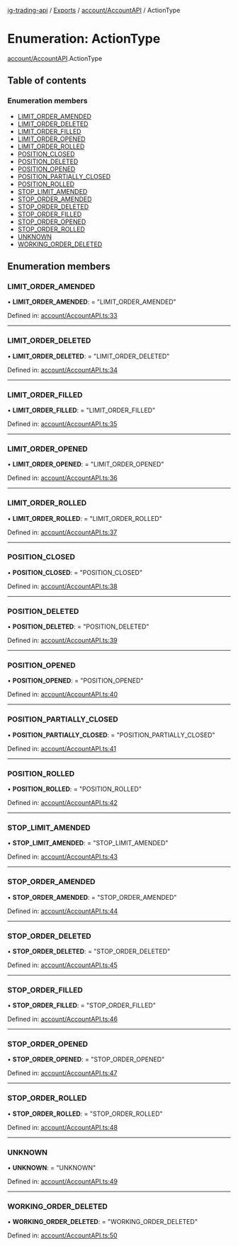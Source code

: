 [ig-trading-api](../README.md) / [Exports](../modules.md) / [account/AccountAPI](../modules/account_accountapi.md) / ActionType

# Enumeration: ActionType

[account/AccountAPI](../modules/account_accountapi.md).ActionType

## Table of contents

### Enumeration members

- [LIMIT_ORDER_AMENDED](account_accountapi.actiontype.md#limit_order_amended)
- [LIMIT_ORDER_DELETED](account_accountapi.actiontype.md#limit_order_deleted)
- [LIMIT_ORDER_FILLED](account_accountapi.actiontype.md#limit_order_filled)
- [LIMIT_ORDER_OPENED](account_accountapi.actiontype.md#limit_order_opened)
- [LIMIT_ORDER_ROLLED](account_accountapi.actiontype.md#limit_order_rolled)
- [POSITION_CLOSED](account_accountapi.actiontype.md#position_closed)
- [POSITION_DELETED](account_accountapi.actiontype.md#position_deleted)
- [POSITION_OPENED](account_accountapi.actiontype.md#position_opened)
- [POSITION_PARTIALLY_CLOSED](account_accountapi.actiontype.md#position_partially_closed)
- [POSITION_ROLLED](account_accountapi.actiontype.md#position_rolled)
- [STOP_LIMIT_AMENDED](account_accountapi.actiontype.md#stop_limit_amended)
- [STOP_ORDER_AMENDED](account_accountapi.actiontype.md#stop_order_amended)
- [STOP_ORDER_DELETED](account_accountapi.actiontype.md#stop_order_deleted)
- [STOP_ORDER_FILLED](account_accountapi.actiontype.md#stop_order_filled)
- [STOP_ORDER_OPENED](account_accountapi.actiontype.md#stop_order_opened)
- [STOP_ORDER_ROLLED](account_accountapi.actiontype.md#stop_order_rolled)
- [UNKNOWN](account_accountapi.actiontype.md#unknown)
- [WORKING_ORDER_DELETED](account_accountapi.actiontype.md#working_order_deleted)

## Enumeration members

### LIMIT_ORDER_AMENDED

• **LIMIT_ORDER_AMENDED**: = "LIMIT_ORDER_AMENDED"

Defined in: [account/AccountAPI.ts:33](https://github.com/bennycode/ig-trading-api/blob/a8e1c4a/src/account/AccountAPI.ts#L33)

---

### LIMIT_ORDER_DELETED

• **LIMIT_ORDER_DELETED**: = "LIMIT_ORDER_DELETED"

Defined in: [account/AccountAPI.ts:34](https://github.com/bennycode/ig-trading-api/blob/a8e1c4a/src/account/AccountAPI.ts#L34)

---

### LIMIT_ORDER_FILLED

• **LIMIT_ORDER_FILLED**: = "LIMIT_ORDER_FILLED"

Defined in: [account/AccountAPI.ts:35](https://github.com/bennycode/ig-trading-api/blob/a8e1c4a/src/account/AccountAPI.ts#L35)

---

### LIMIT_ORDER_OPENED

• **LIMIT_ORDER_OPENED**: = "LIMIT_ORDER_OPENED"

Defined in: [account/AccountAPI.ts:36](https://github.com/bennycode/ig-trading-api/blob/a8e1c4a/src/account/AccountAPI.ts#L36)

---

### LIMIT_ORDER_ROLLED

• **LIMIT_ORDER_ROLLED**: = "LIMIT_ORDER_ROLLED"

Defined in: [account/AccountAPI.ts:37](https://github.com/bennycode/ig-trading-api/blob/a8e1c4a/src/account/AccountAPI.ts#L37)

---

### POSITION_CLOSED

• **POSITION_CLOSED**: = "POSITION_CLOSED"

Defined in: [account/AccountAPI.ts:38](https://github.com/bennycode/ig-trading-api/blob/a8e1c4a/src/account/AccountAPI.ts#L38)

---

### POSITION_DELETED

• **POSITION_DELETED**: = "POSITION_DELETED"

Defined in: [account/AccountAPI.ts:39](https://github.com/bennycode/ig-trading-api/blob/a8e1c4a/src/account/AccountAPI.ts#L39)

---

### POSITION_OPENED

• **POSITION_OPENED**: = "POSITION_OPENED"

Defined in: [account/AccountAPI.ts:40](https://github.com/bennycode/ig-trading-api/blob/a8e1c4a/src/account/AccountAPI.ts#L40)

---

### POSITION_PARTIALLY_CLOSED

• **POSITION_PARTIALLY_CLOSED**: = "POSITION_PARTIALLY_CLOSED"

Defined in: [account/AccountAPI.ts:41](https://github.com/bennycode/ig-trading-api/blob/a8e1c4a/src/account/AccountAPI.ts#L41)

---

### POSITION_ROLLED

• **POSITION_ROLLED**: = "POSITION_ROLLED"

Defined in: [account/AccountAPI.ts:42](https://github.com/bennycode/ig-trading-api/blob/a8e1c4a/src/account/AccountAPI.ts#L42)

---

### STOP_LIMIT_AMENDED

• **STOP_LIMIT_AMENDED**: = "STOP_LIMIT_AMENDED"

Defined in: [account/AccountAPI.ts:43](https://github.com/bennycode/ig-trading-api/blob/a8e1c4a/src/account/AccountAPI.ts#L43)

---

### STOP_ORDER_AMENDED

• **STOP_ORDER_AMENDED**: = "STOP_ORDER_AMENDED"

Defined in: [account/AccountAPI.ts:44](https://github.com/bennycode/ig-trading-api/blob/a8e1c4a/src/account/AccountAPI.ts#L44)

---

### STOP_ORDER_DELETED

• **STOP_ORDER_DELETED**: = "STOP_ORDER_DELETED"

Defined in: [account/AccountAPI.ts:45](https://github.com/bennycode/ig-trading-api/blob/a8e1c4a/src/account/AccountAPI.ts#L45)

---

### STOP_ORDER_FILLED

• **STOP_ORDER_FILLED**: = "STOP_ORDER_FILLED"

Defined in: [account/AccountAPI.ts:46](https://github.com/bennycode/ig-trading-api/blob/a8e1c4a/src/account/AccountAPI.ts#L46)

---

### STOP_ORDER_OPENED

• **STOP_ORDER_OPENED**: = "STOP_ORDER_OPENED"

Defined in: [account/AccountAPI.ts:47](https://github.com/bennycode/ig-trading-api/blob/a8e1c4a/src/account/AccountAPI.ts#L47)

---

### STOP_ORDER_ROLLED

• **STOP_ORDER_ROLLED**: = "STOP_ORDER_ROLLED"

Defined in: [account/AccountAPI.ts:48](https://github.com/bennycode/ig-trading-api/blob/a8e1c4a/src/account/AccountAPI.ts#L48)

---

### UNKNOWN

• **UNKNOWN**: = "UNKNOWN"

Defined in: [account/AccountAPI.ts:49](https://github.com/bennycode/ig-trading-api/blob/a8e1c4a/src/account/AccountAPI.ts#L49)

---

### WORKING_ORDER_DELETED

• **WORKING_ORDER_DELETED**: = "WORKING_ORDER_DELETED"

Defined in: [account/AccountAPI.ts:50](https://github.com/bennycode/ig-trading-api/blob/a8e1c4a/src/account/AccountAPI.ts#L50)
